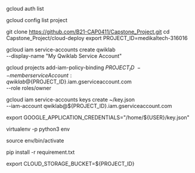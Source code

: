 gcloud auth list

gcloud config list project

git clone https://github.com/B21-CAP0411/Capstone_Project.git
cd Capstone_Project/cloud-deploy
export PROJECT_ID=medikaltech-316016

gcloud iam service-accounts create qwiklab \
  --display-name "My Qwiklab Service Account"

gcloud projects add-iam-policy-binding ${PROJECT_ID} \
--member serviceAccount:qwiklab@${PROJECT_ID}.iam.gserviceaccount.com \
--role roles/owner

gcloud iam service-accounts keys create ~/key.json \
--iam-account qwiklab@${PROJECT_ID}.iam.gserviceaccount.com

export GOOGLE_APPLICATION_CREDENTIALS="/home/${USER}/key.json"

virtualenv -p python3 env

source env/bin/activate

pip install -r requirement.txt

export CLOUD_STORAGE_BUCKET=${PROJECT_ID}
